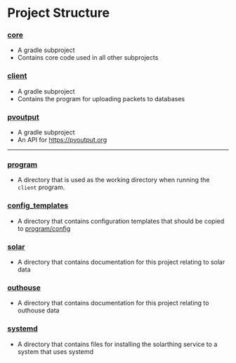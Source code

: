 # Project Structure

### [core](../core)
* A gradle subproject
* Contains core code used in all other subprojects
### [client](../client)
* A gradle subproject
* Contains the program for uploading packets to databases
### [pvoutput](../pvoutput)
* A gradle subproject
* An API for https://pvoutput.org

---

### [program](../program)
* A directory that is used as the working directory when running the `client` program.
### [config_templates](../config_templates)
* A directory that contains configuration templates that should be copied to [program/config](../program/config)
### [solar](../solar)
* A directory that contains documentation for this project relating to solar data
### [outhouse](../outhouse)
* A directory that contains documentation for this project relating to outhouse data
### [systemd](../systemd)
* A directory that contains files for installing the solarthing service to a system that uses systemd
